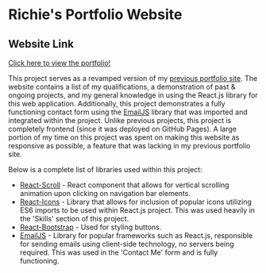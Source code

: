 # Richie's Portfolio Website

## Website Link
[Click here to view the portfolio!](https://richie-duong.github.io/Richies-Portfolio/)

This project serves as a revamped version of my [previous portfolio site](https://github.com/richie-duong/Personal-Website). The website contains a list of my qualifications, a demonstration of past & ongoing projects, and my general knowledge in using the React.js library for this web application. Additionally, this project demonstrates a fully functioning contact form using the [EmailJS](https://www.emailjs.com/) library that was imported and integrated within the project. Unlike previous projects, this project is completely frontend (since it was deployed on GitHub Pages). A large portion of my time on this project was spent on making this website as responsive as possible, a feature that was lacking in my previous portfolio site.

Below is a complete list of libraries used within this project:
* [React-Scroll](https://www.npmjs.com/package/react-scroll) - React component that allows for vertical scrolling animation upon clicking on navigation bar elements.
* [React-Icons](https://react-icons.github.io/react-icons/) - Library that allows for inclusion of popular icons utilizing ES6 imports to be used within React.js project. This was used heavily in the 'Skills' section of this project.
* [React-Bootstrap](https://react-bootstrap.github.io/getting-started/introduction) - Used for styling buttons.
* [EmailJS](https://www.emailjs.com/docs/examples/reactjs/) - Library for popular frameworks such as React.js, responsible for sending emails using client-side technology, no servers being required. This was used in the 'Contact Me' form and is fully functioning.
